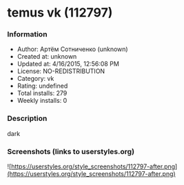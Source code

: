 # temus vk (112797)

### Information
- Author: Артём Сотниченко (unknown)
- Created at: unknown
- Updated at: 4/16/2015, 12:56:08 PM
- License: NO-REDISTRIBUTION
- Category: vk
- Rating: undefined
- Total installs: 279
- Weekly installs: 0


### Description
dark


### Screenshots (links to userstyles.org)
![https://userstyles.org/style_screenshots/112797-after.png](https://userstyles.org/style_screenshots/112797-after.png)


